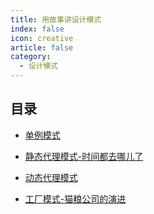 ```yaml
---
title: 用故事讲设计模式
index: false
icon: creative
article: false
category:
  - 设计模式
---
```


## 目录

- [单例模式](单例模式.md)

- [静态代理模式-时间都去哪儿了](静态代理模式.md)

- [动态代理模式](动态代理模式.md)

- [工厂模式-猫粮公司的演进](工厂模式.md)
